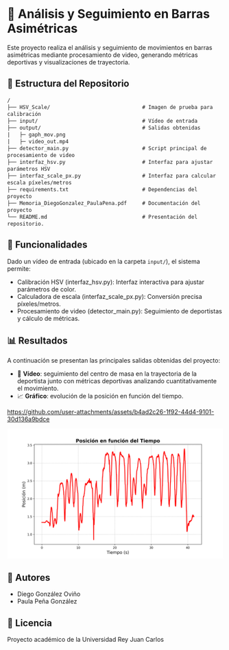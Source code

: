 # 📌 Análisis y Seguimiento en Barras Asimétricas

Este proyecto realiza el análisis y seguimiento de movimientos en barras asimétricas mediante procesamiento de video, generando métricas deportivas y visualizaciones de trayectoria.

## 📂 Estructura del Repositorio

```
/
├── HSV_Scale/                              # Imagen de prueba para calibración
├── input/                                  # Vídeo de entrada
├── output/                                 # Salidas obtenidas
|   ├─ gaph_mov.png                         
|   ├─ video_out.mp4
├── detector_main.py                        # Script principal de procesamiento de video
├── interfaz_hsv.py                         # Interfaz para ajustar parámetros HSV
├── interfaz_scale_px.py                    # Interfaz para calcular escala píxeles/metros
├── requirements.txt                        # Dependencias del proyecto
├── Memoria_DiegoGonzalez_PaulaPena.pdf     # Documentación del proyecto
└── README.md                               # Presentación del repositorio.            

```

## 🚀 Funcionalidades
Dado un vídeo de entrada (ubicado en la carpeta `input/`), el sistema permite:
- Calibración HSV (interfaz_hsv.py): Interfaz interactiva para ajustar parámetros de color.
- Calculadora de escala (interfaz_scale_px.py): Conversión precisa píxeles/metros.
- Procesamiento de video (detector_main.py): Seguimiento de deportistas y cálculo de métricas.

## 📊 Resultados  

A continuación se presentan las principales salidas obtenidas del proyecto:  

- 🎥 **Vídeo**: seguimiento del centro de masa en la trayectoria de la deportista junto con métricas deportivas analizando cuantitativamente el movimiento.  
- 📈 **Gráfico**: evolución de la posición en función del tiempo. 
  
https://github.com/user-attachments/assets/b4ad2c26-1f92-44d4-9101-30d136a9bdce

![](output/gaph_mov.png)

## 👥 Autores
- Diego González Oviño
- Paula Peña González

## 📄 Licencia
Proyecto académico de la Universidad Rey Juan Carlos

